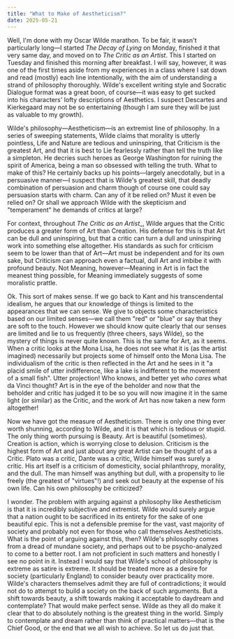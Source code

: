 ```yaml
---
title: "What to Make of Aestheticism?" 
date: 2025-05-21
---
```

Well, I'm done with my Oscar Wilde marathon. To be fair, it wasn't particularly long—I started _The Decay of Lying_ on Monday, finished it that very same day, and moved on to _The Critic as an Artist_. This I started on Tuesday and finished this morning after breakfast. I will say, however, it was one of the first times aside from my experiences in a class where I sat down and read (mostly) each line intentionally, with the aim of understanding a strand of philosophy thoroughly. Wilde's excellent writing style and Socratic Dialogue format was a great boon, of course—it was easy to get sucked into his characters' lofty descriptions of Aesthetics. I suspect Descartes and Kierkegaard may not be so entertaining (though I am sure they will be just as valuable to my growth). 

Wilde's philosophy—Aestheticism—is an extremist line of philosophy. In a series of sweeping statements, Wilde claims that morality is utterly pointless, Life and Nature are tedious and uninspiring, that Criticism is the greatest Art, and that it is best to Lie fearlessly rather than tell the truth like a simpleton. He decries such heroes as George Washington for ruining the spirit of America, being a man so obsessed with telling the truth. What to make of this? He certainly backs up his points—largely anecdotally, but in a persuasive manner—I suspect that is Wilde's greatest skill, that deadly combination of persuasion and charm though of course one could say persuasion starts with charm. Can any of it be relied on? Must it even be relied on? Or shall we approach Wilde with the skepticism and "temperament" he demands of critics at large?

For context, throughout _The Critic as an Artist__, Wilde argues that the Critic produces a greater form of Art than Creation. His defense for this is that Art can be dull and uninspiring, but that a critic can turn a dull and uninspiring work into something else altogether. His standards as such for criticism seem to be lower than that of Art—Art must be independent and for its own sake, but Criticism can approach even a factual, dull Art and imbibe it with profound beauty. Not Meaning, however—Meaning in Art is in fact the meanest thing possible, for Meaning immediately suggests of some moralistic prattle. 

Ok. This sort of makes sense. If we go back to Kant and his transcendental idealism, he argues that our knowledge of things is limited to the appearances that we can sense. We give to objects some characteristics based on our limited senses—we call them "red" or "blue" or say that they are soft to the touch. However we should know quite clearly that our senses are limited and lie to us frequently (three cheers, says Wilde), so the mystery of things is never quite known. This is the same for Art, as it seems. When a critic looks at the Mona Lisa, he does not see what it is (as the artist imagined) necessarily but projects some of himself onto the Mona Lisa. The individualism of the critic is then reflected in the Art and he sees in it "a placid smile of utter indifference, like a lake is indifferent to the movement of a small fish". Utter projection! Who knows, and better yet _who cares_ what da Vinci thought? Art is in the eye of the beholder and now that the beholder and critic has judged it to be so you will now imagine it in the same light (or similar) as the Critic, and the work of Art has now taken a new form altogether!

Now we have got the measure of Aestheticism. There is only one thing ever worth shunning, according to Wilde, and it is that which is tedious or stupid. The only thing worth pursuing is Beauty. Art is beautiful (sometimes). Creation is action, which is worrying close to delusion. Criticism is the highest form of Art and just about any great Artist can be thought of as a Critic. Plato was a critic, Dante was a critic, Wilde himself was surely a critic. His art itself is a criticism of domesticity, social philanthropy, morality, and the dull. The man himself was anything but dull, with a propensity to lie freely (the greatest of "virtues"!) and seek out beauty at the expense of his own life. Can his own philosophy be criticized?

I wonder. The problem with arguing against a philosophy like Aestheticism is that it is incredibly subjective and extremist. Wilde would surely argue that a nation ought to be sacrificed in its entirety for the sake of one beautiful epic. This is not a defensible premise for the vast, vast majority of society and probably not even for those who call themselves Aestheticists. What is the point of arguing against this, then? Wilde's philosophy comes from a dread of mundane society, and perhaps out to be psycho-analyzed to come to a better root. I am not proficient in such matters and honestly I see no point in it. Instead I would say that Wilde's school of philosophy is extreme as satire is extreme. It should be treated more as a desire for society (particularly England) to consider beauty over practicality more. Wilde's characters themselves admit they are full of contradictions; it would not do to attempt to build a society on the back of such arguments. But a shift towards beauty, a shift towards making it acceptable to daydream and contemplate? That would make perfect sense. Wilde as they all do make it clear that to do absolutely nothing is the greatest thing in the world. Simply to contemplate and dream rather than think of practical matters—that is the Chief Good, or the end that we all wish to achieve. So let us do just that.
